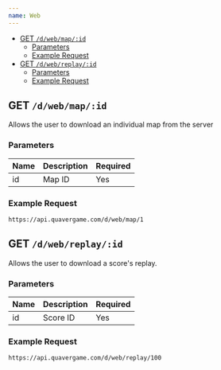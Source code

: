 ```yaml
---
name: Web
---
```


- [GET `/d/web/map/:id`](#get-dwebmapid)
    - [Parameters](#parameters)
    - [Example Request](#example-request)
- [GET `/d/web/replay/:id`](#get-dwebreplayid)
    - [Parameters](#parameters-1)
    - [Example Request](#example-request-1)

## GET `/d/web/map/:id`

Allows the user to download an individual map from the server

### Parameters

| Name | Description | Required |
| ---- | ----------- | -------- |
| id   | Map ID      | Yes      |

### Example Request

`https://api.quavergame.com/d/web/map/1`

## GET `/d/web/replay/:id`

Allows the user to download a score's replay.

### Parameters

| Name | Description | Required |
| ---- | ----------- | -------- |
| id   | Score ID    | Yes      |

### Example Request

`https://api.quavergame.com/d/web/replay/100`
